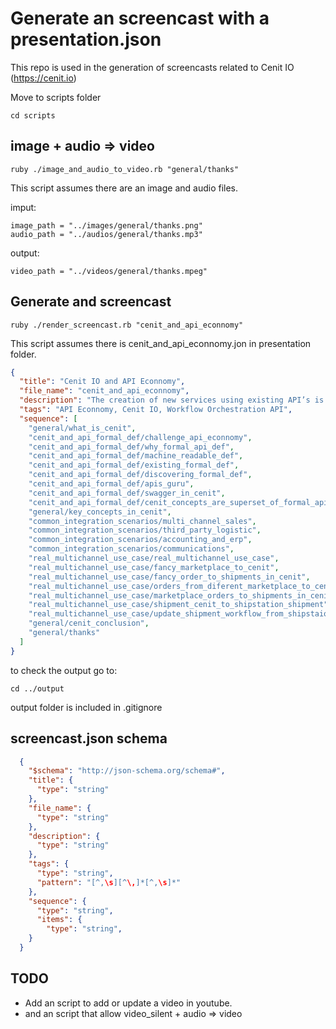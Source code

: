 

# Generate an screencast with a presentation.json

This repo is used in the generation of screencasts related to Cenit IO (https://cenit.io)

Move to scripts folder

```batch
cd scripts
```

## image + audio => video

```batch
ruby ./image_and_audio_to_video.rb "general/thanks"
```

This script assumes there are an image and audio files.

imput:

```
image_path = "../images/general/thanks.png"
audio_path = "../audios/general/thanks.mp3"
```

output:

```
video_path = "../videos/general/thanks.mpeg"
```

## Generate and screencast

```batch
ruby ./render_screencast.rb "cenit_and_api_econnomy"
```

This script assumes there is cenit_and_api_econnomy.jon in presentation folder.

```json
{
  "title": "Cenit IO and API Econnomy",
  "file_name": "cenit_and_api_econnomy",
  "description": "The creation of new services using existing API’s is usually a nightmare. Cenit IO, aims to fill that gap to make easy for developers to consume and compose new API’s from existing ones.",
  "tags": "API Econnomy, Cenit IO, Workflow Orchestration API",
  "sequence": [
    "general/what_is_cenit",
    "cenit_and_api_formal_def/challenge_api_econnomy",
    "cenit_and_api_formal_def/why_formal_api_def",
    "cenit_and_api_formal_def/machine_readable_def",
    "cenit_and_api_formal_def/existing_formal_def",
    "cenit_and_api_formal_def/discovering_formal_def",
    "cenit_and_api_formal_def/apis_guru",
    "cenit_and_api_formal_def/swagger_in_cenit",
    "cenit_and_api_formal_def/cenit_concepts_are_superset_of_formal_api_def",
    "general/key_concepts_in_cenit",
    "common_integration_scenarios/multi_channel_sales",
    "common_integration_scenarios/third_party_logistic",
    "common_integration_scenarios/accounting_and_erp",
    "common_integration_scenarios/communications",
    "real_multichannel_use_case/real_multichannel_use_case",
    "real_multichannel_use_case/fancy_marketplace_to_cenit",
    "real_multichannel_use_case/fancy_order_to_shipments_in_cenit",
    "real_multichannel_use_case/orders_from_diferent_marketplace_to_cenit",
    "real_multichannel_use_case/marketplace_orders_to_shipments_in_cenit",
    "real_multichannel_use_case/shipment_cenit_to_shipstation_shipment",
    "real_multichannel_use_case/update_shipment_workflow_from_shipstaion_to_marketplaces",
    "general/cenit_conclusion",
    "general/thanks"
  ]
}
```

to check the output go to:

```batch
cd ../output
```

output folder is included in .gitignore

## screencast.json schema

```json
  {
    "$schema": "http://json-schema.org/schema#",
    "title": {
      "type": "string"
    },
    "file_name": {
      "type": "string"
    },
    "description": {
      "type": "string"
    },
    "tags": {
      "type": "string",
      "pattern": "[^,\s][^\,]*[^,\s]*"
    },
    "sequence": {
      "type": "string",
      "items": {
        "type": "string",
    }
  }
```

## TODO

* Add an script to add or update a video in youtube.
* and an script that allow video_silent + audio => video
